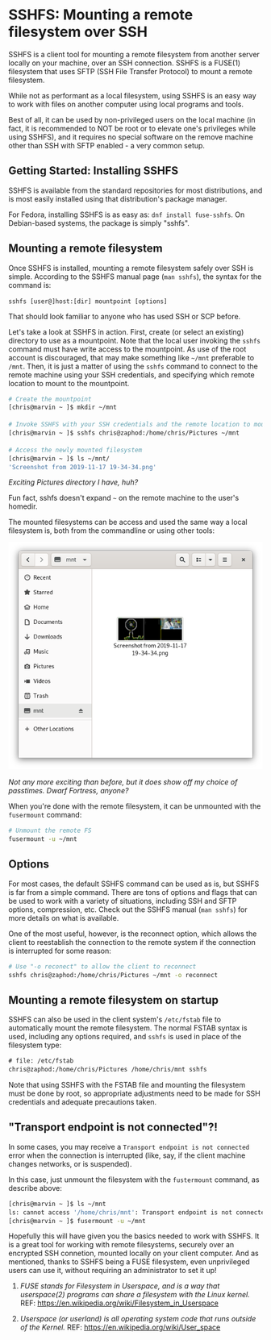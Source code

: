 SSHFS: Mounting a remote filesystem over SSH
============================================

SSHFS is a client tool for mounting a remote filesystem from another server locally on your machine, over an SSH connection.  SSHFS is a FUSE(1) filesystem that uses SFTP (SSH File Transfer Protocol) to mount a remote filesystem.

While not as performant as a local filesystem, using SSHFS is an easy way to work with files on another computer using local programs and tools.

Best of all, it can be used by non-privileged users on the local machine (in fact, it is recommended to NOT be root or to elevate one's privileges while using SSHFS), and it requires no special software on the remove machine other than SSH with SFTP enabled - a very common setup.

Getting Started: Installing SSHFS
---------------------------------

SSHFS is available from the standard repositories for most distributions, and is most easily installed using that distribution's package manager.

For Fedora, installing SSHFS is as easy as: `dnf install fuse-sshfs`.  On Debian-based systems, the package is simply "sshfs".

Mounting a remote filesystem
----------------------------

Once SSHFS is installed, mounting a remote filesystem safely over SSH is simple.  According to the SSHFS manual page (`man sshfs`), the syntax for the command is:

`sshfs [user@]host:[dir] mountpoint [options]`

That should look familiar to anyone who has used SSH or SCP before.

Let's take a look at SSHFS in action.  First, create (or select an existing) directory to use as a mountpoint.  Note that the local user invoking the `sshfs` command must have write access to the mountpoint.  As use of the root account is discouraged, that may make something like `~/mnt` preferable to `/mnt`.  Then, it is just a matter of using the `sshfs` command to connect to the remote machine using your SSH credentials, and specifying which remote location to mount to the mountpoint.

```sh
# Create the mountpoint
[chris@marvin ~ ]$ mkdir ~/mnt

# Invoke SSHFS with your SSH credentials and the remote location to mount
[chris@marvin ~ ]$ sshfs chris@zaphod:/home/chris/Pictures ~/mnt

# Access the newly mounted filesystem
[chris@marvin ~ ]$ ls ~/mnt/
'Screenshot from 2019-11-17 19-34-34.png'
```
_Exciting Pictures directory I have, huh?_

Fun fact, sshfs doesn't expand `~` on the remote machine to the user's homedir.

The mounted filesystems can be access and used the same way a local filesystem is, both from the commandline or using other tools:

![Gnome file browser showing an SSHFS mounted filesystem](images/sshfs_example.png)

_Not any more exciting than before, but it does show off my choice of passtimes.  Dwarf Fortress, anyone?_

When you're done with the remote filesystem, it can be unmounted with the `fusermount` command:

```sh
# Unmount the remote FS
fusermount -u ~/mnt
```

Options
-------

For most cases, the default SSHFS command can be used as is, but SSHFS is far from a simple command.  There are tons of options and flags that can be used to work with a variety of situations, including SSH and SFTP options, compression, etc.  Check out the SSHFS manual (`man sshfs`) for more details on what is available.

One of the most useful, however, is the reconnect option, which allows the client to reestablish the connection to the remote system if the connection is interrupted for some reason:

```sh
# Use "-o reconect" to allow the client to reconnect
sshfs chris@zaphod:/home/chris/Pictures ~/mnt -o reconnect
```

Mounting a remote filesystem on startup
---------------------------------------

SSHFS can also be used in the client system's `/etc/fstab` file to automatically mount the remote filesystem.  The normal FSTAB syntax is used, including any options required, and `sshfs` is used in place of the filesystem type:

```txt
# file: /etc/fstab
chris@zaphod:/home/chris/Pictures /home/chris/mnt sshfs
```

Note that using SSHFS with the FSTAB file and mounting the filesystem must be done by root, so appropriate adjustments need to be made for SSH credentials and adequate precautions taken.

"Transport endpoint is not connected"?!
---------------------------------------

In some cases, you may receive a `Transport endpoint is not connected` error when the connection is interrupted (like, say, if the client machine changes networks, or is suspended).

In this case, just unmount the filesystem with the `fustermount` command, as describe above:

```sh
[chris@marvin ~ ]$ ls ~/mnt
ls: cannot access '/home/chris/mnt': Transport endpoint is not connected
[chris@marvin ~ ]$ fusermount -u ~/mnt
```

Hopefully this will have given you the basics needed to work with SSHFS.  It is a great tool for working with remote filesystems, securely over an encrypted SSH connetion, mounted locally on your client computer.  And as mentioned, thanks to SSHFS being a FUSE filesystem, even unprivileged users can use it, without requiring an administrator to set it up!



1. _FUSE stands for Filesystem in Userspace, and is a way that userspace(2) programs can share a filesystem with the Linux kernel._ REF: https://en.wikipedia.org/wiki/Filesystem_in_Userspace

2. _Userspace (or userland) is all operating system code that runs outside of the Kernel._ REF: https://en.wikipedia.org/wiki/User_space
